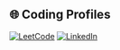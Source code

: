 ## 🌐 Coding Profiles

[![LeetCode](https://img.shields.io/badge/LeetCode-Profile-orange?logo=leetcode&logoColor=white)](https://leetcode.com/Nipun_11/)
[![LinkedIn](https://img.shields.io/badge/LinkedIn-nipun11-blue?logo=linkedin&logoColor=white)](https://www.linkedin.com/in/nipun11/)
